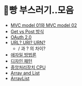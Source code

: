 # 🍞빵 부스러기..모음

- [MVC model 01와 MVC model 02](https://github.com/mingyeungAA/ETC/blob/master/MVC_model_1(vs)MVC_model_2.md)
- [Get vs Post 방식](https://github.com/mingyeungAA/ETC/blob/master/Get%26Post%EB%B0%A9%EC%8B%9D.md)
- [OAuth 2.0](https://github.com/mingyeungAA/ETC/blob/master/OAuth_2.0.md)
- [URL? URI? URN?](https://github.com/mingyeungAA/ETC/blob/master/URL%26URI%26URN.md)
  - / 과 ? 의 차이?
- [애자일 방법론](https://github.com/mingyeungAA/ETC/blob/master/%EC%95%A0%EC%9E%90%EC%9D%BC%EB%B0%A9%EB%B2%95%EB%A1%A0.md)
- [디자인 패턴](https://github.com/mingyeungAA/ETC/blob/master/%EB%94%94%EC%9E%90%EC%9D%B8%ED%8C%A8%ED%84%B4.md)
- [중앙처리장치 CPU](https://github.com/mingyeungAA/ETC/blob/master/%EC%A4%91%EC%95%99%EC%B2%98%EB%A6%AC%EC%9E%A5%EC%B9%98(CPU).md)
- [Array and List](https://github.com/mingyeungAA/ETC/blob/master/ArrayandList.md)
- [ArrayList](https://github.com/mingyeungAA/ETC/blob/master/ArrayList.md)

<br>

